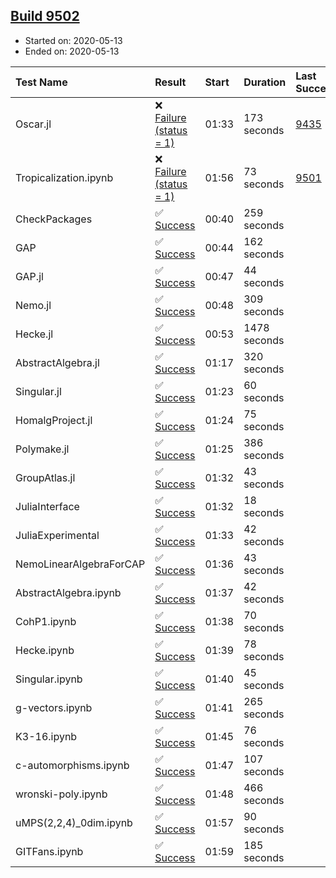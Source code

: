## [Build 9502](https://oscarci.mathematik.uni-kl.de/job/oscar/9502/)

* Started on: 2020-05-13
* Ended on: 2020-05-13

| Test Name    | Result | Start | Duration | Last Success | First Failure |
|:-------------|:-------|:------|:---------|:-------------|:--------------|
| Oscar.jl | ❌ [Failure (status = 1)](https://oscarci.mathematik.uni-kl.de/job/oscar/9502/artifact/logs/build-9502/Oscar.jl.log) | 01:33 | 173 seconds | [9435](https://oscarci.mathematik.uni-kl.de/job/oscar/9435/) | [9436](https://oscarci.mathematik.uni-kl.de/job/oscar/9436/) |
| Tropicalization.ipynb | ❌ [Failure (status = 1)](https://oscarci.mathematik.uni-kl.de/job/oscar/9502/artifact/logs/build-9502/Tropicalization.ipynb.log) | 01:56 | 73 seconds | [9501](https://oscarci.mathematik.uni-kl.de/job/oscar/9501/) | [9502](https://oscarci.mathematik.uni-kl.de/job/oscar/9502/) |
| CheckPackages | ✅ [Success](https://oscarci.mathematik.uni-kl.de/job/oscar/9502/artifact/logs/build-9502/CheckPackages.log) | 00:40 | 259 seconds |  |  |
| GAP | ✅ [Success](https://oscarci.mathematik.uni-kl.de/job/oscar/9502/artifact/logs/build-9502/GAP.log) | 00:44 | 162 seconds |  |  |
| GAP.jl | ✅ [Success](https://oscarci.mathematik.uni-kl.de/job/oscar/9502/artifact/logs/build-9502/GAP.jl.log) | 00:47 | 44 seconds |  |  |
| Nemo.jl | ✅ [Success](https://oscarci.mathematik.uni-kl.de/job/oscar/9502/artifact/logs/build-9502/Nemo.jl.log) | 00:48 | 309 seconds |  |  |
| Hecke.jl | ✅ [Success](https://oscarci.mathematik.uni-kl.de/job/oscar/9502/artifact/logs/build-9502/Hecke.jl.log) | 00:53 | 1478 seconds |  |  |
| AbstractAlgebra.jl | ✅ [Success](https://oscarci.mathematik.uni-kl.de/job/oscar/9502/artifact/logs/build-9502/AbstractAlgebra.jl.log) | 01:17 | 320 seconds |  |  |
| Singular.jl | ✅ [Success](https://oscarci.mathematik.uni-kl.de/job/oscar/9502/artifact/logs/build-9502/Singular.jl.log) | 01:23 | 60 seconds |  |  |
| HomalgProject.jl | ✅ [Success](https://oscarci.mathematik.uni-kl.de/job/oscar/9502/artifact/logs/build-9502/HomalgProject.jl.log) | 01:24 | 75 seconds |  |  |
| Polymake.jl | ✅ [Success](https://oscarci.mathematik.uni-kl.de/job/oscar/9502/artifact/logs/build-9502/Polymake.jl.log) | 01:25 | 386 seconds |  |  |
| GroupAtlas.jl | ✅ [Success](https://oscarci.mathematik.uni-kl.de/job/oscar/9502/artifact/logs/build-9502/GroupAtlas.jl.log) | 01:32 | 43 seconds |  |  |
| JuliaInterface | ✅ [Success](https://oscarci.mathematik.uni-kl.de/job/oscar/9502/artifact/logs/build-9502/JuliaInterface.log) | 01:32 | 18 seconds |  |  |
| JuliaExperimental | ✅ [Success](https://oscarci.mathematik.uni-kl.de/job/oscar/9502/artifact/logs/build-9502/JuliaExperimental.log) | 01:33 | 42 seconds |  |  |
| NemoLinearAlgebraForCAP | ✅ [Success](https://oscarci.mathematik.uni-kl.de/job/oscar/9502/artifact/logs/build-9502/NemoLinearAlgebraForCAP.log) | 01:36 | 43 seconds |  |  |
| AbstractAlgebra.ipynb | ✅ [Success](https://oscarci.mathematik.uni-kl.de/job/oscar/9502/artifact/logs/build-9502/AbstractAlgebra.ipynb.log) | 01:37 | 42 seconds |  |  |
| CohP1.ipynb | ✅ [Success](https://oscarci.mathematik.uni-kl.de/job/oscar/9502/artifact/logs/build-9502/CohP1.ipynb.log) | 01:38 | 70 seconds |  |  |
| Hecke.ipynb | ✅ [Success](https://oscarci.mathematik.uni-kl.de/job/oscar/9502/artifact/logs/build-9502/Hecke.ipynb.log) | 01:39 | 78 seconds |  |  |
| Singular.ipynb | ✅ [Success](https://oscarci.mathematik.uni-kl.de/job/oscar/9502/artifact/logs/build-9502/Singular.ipynb.log) | 01:40 | 45 seconds |  |  |
| g-vectors.ipynb | ✅ [Success](https://oscarci.mathematik.uni-kl.de/job/oscar/9502/artifact/logs/build-9502/g-vectors.ipynb.log) | 01:41 | 265 seconds |  |  |
| K3-16.ipynb | ✅ [Success](https://oscarci.mathematik.uni-kl.de/job/oscar/9502/artifact/logs/build-9502/K3-16.ipynb.log) | 01:45 | 76 seconds |  |  |
| c-automorphisms.ipynb | ✅ [Success](https://oscarci.mathematik.uni-kl.de/job/oscar/9502/artifact/logs/build-9502/c-automorphisms.ipynb.log) | 01:47 | 107 seconds |  |  |
| wronski-poly.ipynb | ✅ [Success](https://oscarci.mathematik.uni-kl.de/job/oscar/9502/artifact/logs/build-9502/wronski-poly.ipynb.log) | 01:48 | 466 seconds |  |  |
| uMPS(2,2,4)_0dim.ipynb | ✅ [Success](https://oscarci.mathematik.uni-kl.de/job/oscar/9502/artifact/logs/build-9502/uMPS-2-2-4-_0dim.ipynb.log) | 01:57 | 90 seconds |  |  |
| GITFans.ipynb | ✅ [Success](https://oscarci.mathematik.uni-kl.de/job/oscar/9502/artifact/logs/build-9502/GITFans.ipynb.log) | 01:59 | 185 seconds |  |  |
